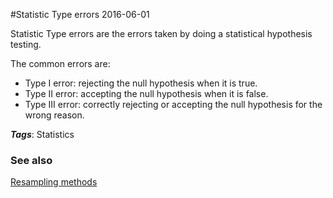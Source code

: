 
#Statistic Type errors
2016-06-01

Statistic Type errors are the errors taken by doing a statistical hypothesis testing.

The common errors are:
* Type I error: rejecting the null hypothesis when it is true.
* Type II error: accepting the null hypothesis when it is false.
* Type III error: correctly rejecting or accepting the null hypothesis for the wrong reason.

***Tags***: Statistics

### See also
[Resampling methods](/resampling_methods)

